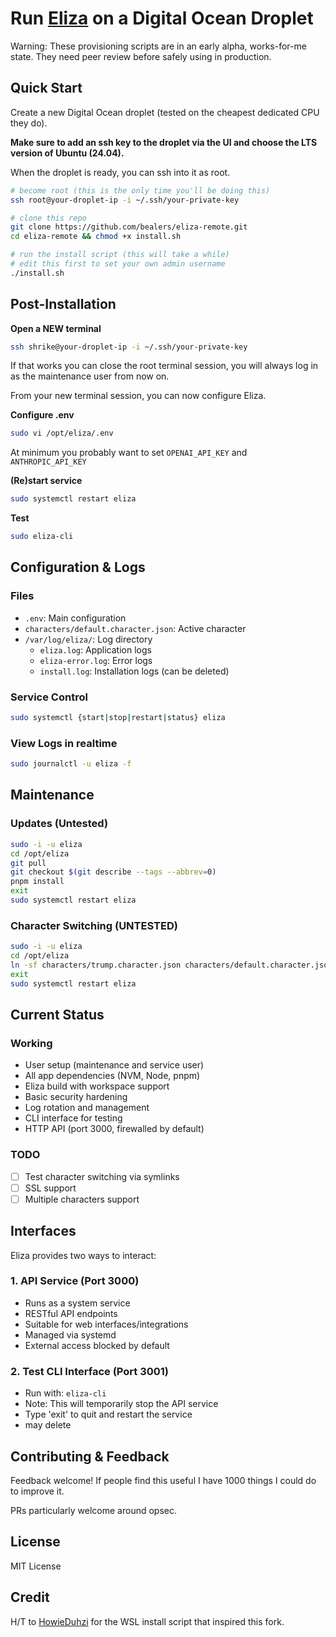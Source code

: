 # Run [Eliza](https://github.com/ai16z/eliza) on a Digital Ocean Droplet

Warning: These provisioning scripts are in an early alpha, works-for-me state. They need peer review before safely using in production.

## Quick Start

Create a new Digital Ocean droplet (tested on the cheapest dedicated CPU they do).

**Make sure to add an ssh key to the droplet via the UI and choose the LTS version of Ubuntu (24.04).**

When the droplet is ready, you can ssh into it as root.

```bash
# become root (this is the only time you'll be doing this)
ssh root@your-droplet-ip -i ~/.ssh/your-private-key

# clone this repo
git clone https://github.com/bealers/eliza-remote.git
cd eliza-remote && chmod +x install.sh

# run the install script (this will take a while)
# edit this first to set your own admin username
./install.sh
```

## Post-Installation

**Open a NEW terminal**
```bash
ssh shrike@your-droplet-ip -i ~/.ssh/your-private-key
```

If that works you can close the root terminal session, you will always log in as the maintenance user from now on.

From your new terminal session, you can now configure Eliza.

**Configure .env**
```bash
sudo vi /opt/eliza/.env
```
At minimum you probably want to set `OPENAI_API_KEY` and `ANTHROPIC_API_KEY`

**(Re)start service**
```bash
sudo systemctl restart eliza
```

**Test**
```bash
sudo eliza-cli
```

## Configuration & Logs

### Files
- `.env`: Main configuration
- `characters/default.character.json`: Active character
- `/var/log/eliza/`: Log directory
  - `eliza.log`: Application logs
  - `eliza-error.log`: Error logs
  - `install.log`: Installation logs (can be deleted)

### Service Control
```bash
sudo systemctl {start|stop|restart|status} eliza
```

### View Logs in realtime
```bash
sudo journalctl -u eliza -f
```

## Maintenance

### Updates (Untested)
```bash
sudo -i -u eliza
cd /opt/eliza
git pull
git checkout $(git describe --tags --abbrev=0)
pnpm install
exit
sudo systemctl restart eliza
```

### Character Switching (UNTESTED)
```bash
sudo -i -u eliza
cd /opt/eliza
ln -sf characters/trump.character.json characters/default.character.json
exit
sudo systemctl restart eliza
```

## Current Status

### Working
- User setup (maintenance and service user)
- All app dependencies (NVM, Node, pnpm)
- Eliza build with workspace support
- Basic security hardening
- Log rotation and management
- CLI interface for testing
- HTTP API (port 3000, firewalled by default)

### TODO
- [ ] Test character switching via symlinks
- [ ] SSL support
- [ ] Multiple characters support

## Interfaces

Eliza provides two ways to interact:

### 1. API Service (Port 3000)
- Runs as a system service
- RESTful API endpoints
- Suitable for web interfaces/integrations
- Managed via systemd
- External access blocked by default

### 2. Test CLI Interface (Port 3001)
- Run with: `eliza-cli`
- Note: This will temporarily stop the API service
- Type 'exit' to quit and restart the service
- may delete

## Contributing & Feedback

Feedback welcome! If people find this useful I have 1000 things I could do to improve it.

PRs particularly welcome around opsec.

## License

MIT License

## Credit
H/T to [HowieDuhzi](https://github.com/HowieDuhzit) for the WSL install script that inspired this fork.
